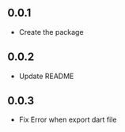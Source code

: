 ## 0.0.1

* Create the package

## 0.0.2

* Update README

## 0.0.3

* Fix Error when export dart file
